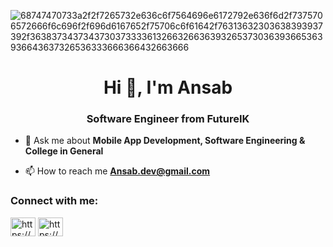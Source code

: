![68747470733a2f2f7265732e636c6f7564696e6172792e636f6d2f7375706572666f6c696f2f696d6167652f75706c6f61642f76313632303638393937392f3638373437343730373333613266326636393265373036393665363936643637326536333666366432663666](https://github.com/Ansab369/Ansab369/assets/112118870/e28ba4be-6a1c-40d4-8df5-5570d4928b02)

<h1 align="center">Hi 👋, I'm Ansab</h1>
<h3 align="center">Software Engineer from FutureIK</h3>

- 💬 Ask me about **Mobile App Development, Software Engineering & College in General**

- 📫 How to reach me **Ansab.dev@gmail.com**

<h3 align="left">Connect with me:</h3>
<p align="left">
<a href="https://linkedin.com/in/https://www.linkedin.com/in/ansab-v/" target="blank"><img align="center" src="https://raw.githubusercontent.com/rahuldkjain/github-profile-readme-generator/master/src/images/icons/Social/linked-in-alt.svg" alt="https://www.linkedin.com/in/ansab-v/" height="30" width="40" /></a>
<a href="https://instagram.com/https://www.instagram.com/ansab_av/" target="blank"><img align="center" src="https://raw.githubusercontent.com/rahuldkjain/github-profile-readme-generator/master/src/images/icons/Social/instagram.svg" alt="https://www.instagram.com/ansab_av/" height="30" width="40" /></a>
</p>

<!--
**Ansab369/Ansab369** is a ✨ _special_ ✨ repository because its `README.md` (this file) appears on your GitHub profile.

Here are some ideas to get you started:

- 🔭 I’m currently working on ...
- 🌱 I’m currently learning ...
- 👯 I’m looking to collaborate on ...
- 🤔 I’m looking for help with ...
- 💬 Ask me about ...
- 📫 How to reach me: ...
- 😄 Pronouns: ...
- ⚡ Fun fact: ...
-->
